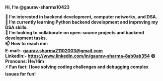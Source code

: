 <b>Hi, I’m @gaurav-sharma10423<br>

👀 I’m interested in backend development, computer networks, and DSA.<br>
🌱 I’m currently learning Python backend development and improving my DSA skills.<br>
💞️ I’m looking to collaborate on open-source projects and backend development tasks.<br>
📫 How to reach me:<br> E-mail:- gaurav.sharma21102003@gmail.com <br>Linkedin:- 
https://www.linkedin.com/in/gaurav-sharma-8ab0ab354 
😄 Pronouns: He/Him<br>
⚡ Fun fact: I love solving coding challenges and debugging complex issues for fun!<b>

<!---
gaurav-sharma10423/gaurav-sharma10423 is a ✨ special ✨ repository because its `README.md` (this file) appears on your GitHub profile.
You can click the Preview link to take a look at your changes.
--->
